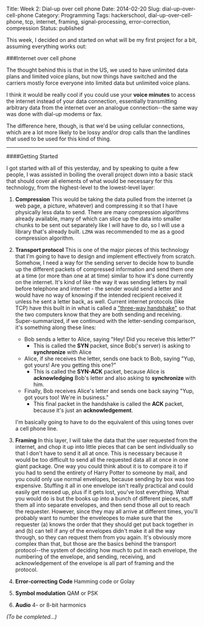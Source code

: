 Title: Week 2: Dial-up over cell phone
Date: 2014-02-20
Slug: dial-up-over-cell-phone
Category: Programming
Tags: hackerschool, dial-up-over-cell-phone, tcp, internet, framing, signal-processing, error-correction, compression
Status: published

This week, I decided on and started on what will be my first project for a bit, assuming everything works out:

###Internet over cell phone

The thought behind this is that in the US, we used to have unlimited data plans and limited voice plans, but now things have switched and the carriers mostly force everyone into limited data but unlimited voice plans. 

I think it would be really cool if you could use your **voice minutes** to access the internet instead of your data connection, essentially transmitting arbitrary data from the internet over an analogue connection--the same way was done with dial-up modems or fax.

The difference here, though, is that we'd be using cellular connections, which are a lot more likely to be lossy and/or drop calls than the landlines that used to be used for this kind of thing.

---
####Getting Started

I got started with all of this yesterday, and by speaking to quite a few people, I was assisted in boiling the overall project down into a basic stack that should cover all elements of what would be necessary for this technology, from the highest-level to the lowest-level layer:

1. **Compression**
This would be taking the data pulled from the internet (a web page, a picture, whatever) and compressing it so that I have physically less data to send.  There are many compression algorithms already available, many of which can slice up the data into smaller chunks to be sent out separately like I will have to do, so I will use a library that's already built.  `LZMA` was recommended to me as a good compression algorithm.
2. **Transport protocol**
This is one of the major pieces of this technology that I'm going to have to design and implement effectively from scratch.  Somehow, I need a way for the sending server to decide how to bundle up the different packets of compressed information and send them one at a time (or more than one at at time) similar to how it's done currently on the internet.
It's kind of like the way it was sending letters by mail before telephone and internet - the sender would send a letter and would have no way of knowing if the intended recipient received it unless he sent a letter back, as well.  Current internet protocols (like TCP) have this built in in what is called a ["three-way handshake"](http://www.inetdaemon.com/tutorials/internet/tcp/3-way_handshake.shtml) so that the two computers know that they are both sending and receiving.
Super-summarized, if we continued with the letter-sending comparison, it's something along these lines:
   + Bob sends a letter to Alice, saying "Hey!  Did you receive this letter?"
      + This is called the **SYN** packet, since Bob('s server) is asking to **synchronize** with Alice
   + Alice, if she receives the letter, sends one back to Bob, saying "Yup, got yours!  Are you getting this one?"
      + This is called the **SYN-ACK** packet, because Alice is **acknowledging** Bob's letter and also asking to **synchronize** with him.
   + Finally, Bob receives Alice's letter and sends one back saying "Yup, got yours too!  We're in business."
      + This final packet in the handshake is called the **ACK** packet, because it's just an **acknowledgement**.
      
    I'm basically going to have to do the equivalent of this using tones over a cell phone line.

3. **Framing**
In this layer, I will take the data that the user requested from the internet, and chop it up into little pieces that can be sent individually so that I don't have to send it all at once.
This is necessary because it would be too difficult to send all the requested data all at once in one giant package.  One way you could think about it is to compare it to if you had to send the entirety of Harry Potter to someone by mail, and you could only use normal envelopes, because sending by box was too expensive.  Stuffing it all in one envelope isn't really practical and could easily get messed up, plus if it gets lost, you've lost everything.   What you would do is but the books up into a bunch of different pieces, stuff them all into separate envelopes, and then send those all out to reach the requester.
However, since they may all arrive at different times, you'll probably want to number the enveleopes to make sure that the requester (a) knows the order that they should get put back together in and (b) can tell if any of the envelopes didn't make it all the way through, so they can request them from you again.
It's obviously more complex than that, but those are the basics behind the transport protocol--the system of deciding how much to put in each envelope, the numbering of the envelope, and sending, receiving, and acknowledgement of the envelope is all part of framing and the protocol.

4. **Error-correcting Code**
Hamming code or Golay

5. **Symbol modulation**
QAM or PSK

6. **Audio**
4- or 8-bit harmonics


*(To be completed...)*
